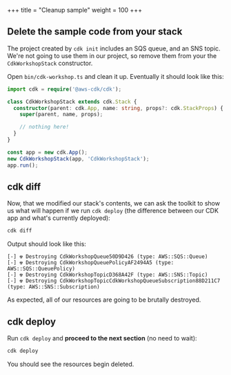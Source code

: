 +++
title = "Cleanup sample"
weight = 100
+++

## Delete the sample code from your stack

The project created by `cdk init` includes an SQS queue, and an SNS topic. We're
not going to use them in our project, so remove them from your the
`CdkWorkshopStack` constructor.

Open `bin/cdk-workshop.ts` and clean it up. Eventually it should look like this:

```ts
import cdk = require('@aws-cdk/cdk');

class CdkWorkshopStack extends cdk.Stack {
  constructor(parent: cdk.App, name: string, props?: cdk.StackProps) {
    super(parent, name, props);

    // nothing here!
  }
}

const app = new cdk.App();
new CdkWorkshopStack(app, 'CdkWorkshopStack');
app.run();
```

## cdk diff

Now, that we modified our stack's contents, we can ask the toolkit to show us
what will happen if we run `cdk deploy` (the difference between our CDK app and
what's currently deployed):

```s
cdk diff
```

Output should look like this:

```
[-] ☢️ Destroying CdkWorkshopQueue50D9D426 (type: AWS::SQS::Queue)
[-] ☢️ Destroying CdkWorkshopQueuePolicyAF2494A5 (type: AWS::SQS::QueuePolicy)
[-] ☢️ Destroying CdkWorkshopTopicD368A42F (type: AWS::SNS::Topic)
[-] ☢️ Destroying CdkWorkshopTopicCdkWorkshopQueueSubscription88D211C7 (type: AWS::SNS::Subscription)
```

As expected, all of our resources are going to be brutally destroyed.

## cdk deploy

Run `cdk deploy` and __proceed to the next section__ (no need to wait):

```s
cdk deploy
```

You should see the resources begin deleted.